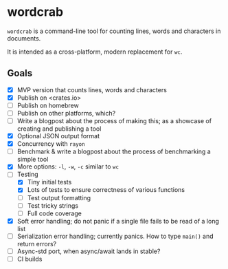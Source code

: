 # wordcrab

`wordcrab` is a command-line tool for counting lines, words and characters in documents.

It is intended as a cross-platform, modern replacement for `wc`.

## Goals

- [x] MVP version that counts lines, words and characters
- [x] Publish on <crates.io>
- [ ] Publish on homebrew
- [ ] Publish on other platforms, which?
- [ ] Write a blogpost about the process of making this; as a showcase of creating and publishing a tool
- [x] Optional JSON output format
- [x] Concurrency with `rayon`
- [ ] Benchmark & write a blogpost about the process of benchmarking a simple tool
- [x] More options: `-l`, `-w`, `-c` similar to `wc`
- [ ] Testing
  - [x] Tiny initial tests
  - [x] Lots of tests to ensure correctness of various functions
  - [ ] Test output formatting
  - [ ] Test tricky strings
  - [ ] Full code coverage
- [x] Soft error handling; do not panic if a single file fails to be read of a long list
- [ ] Serialization error handling; currently panics. How to type `main()` and return errors?
- [ ] Async-std port, when async/await lands in stable?
- [ ] CI builds
